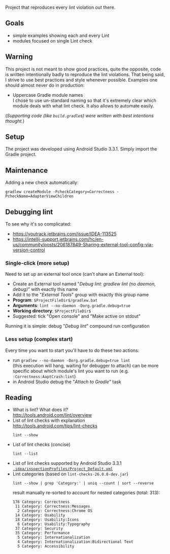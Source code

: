 Project that reproduces every lint violation out there.

Goals
-----

 * simple examples showing each and every Lint
 * modules focused on single Lint check

Warning
-------
This project is not meant to show good practices, quite the opposite, code is written intentionally badly to reproduce the lint violations. That being said, I strive to use best practices and style whenever possible. Examples one should almost never do in production:
 * Uppercase Gradle module names  
   I chose to use un-standard naming so that it's extremely clear which module deals with what lint check. It also allows to automate easily.

(*Supporting code (like `build.gradle`s) were written with best intentions thought.*)

Setup
-----
The project was developed using Android Studio 3.3.1. Simply import the Gradle project.

Maintenance
-----------
Adding a new check automatically:
```
gradlew createModule -PcheckCategory=Correctness -PcheckName=AdapterViewChildren
```

Debugging lint
--------------
To see why it's so complicated:
 * https://youtrack.jetbrains.com/issue/IDEA-113525
 * https://intellij-support.jetbrains.com/hc/en-us/community/posts/206187849-Sharing-external-tool-config-via-version-control

### Single-click (more setup)
Need to set up an external tool once (can't share an External tool):
 * Create an External tool named "*Debug lint: gradlew lint (no daemon, debug)*" with exactly this name
 * Add it to the "*External Tools*" group with exactly this group name
 * **Program**: `$ProjectFileDir$/gradlew.bat`
 * **Arguments**: `lint --no-daemon -Dorg.gradle.debug=true`
 * **Working directory**: `$ProjectFileDir$`
 * Suggested: tick "Open console" and "Make active on stdout"

Running it is simple: debug "*Debug lint*" compound run configuration

### Less setup (complex start)
Every time you want to start you'll have to do these two actions:
 * run `gradlew --no-daemon -Dorg.gradle.debug=true lint`  
   (this execution will hang, waiting for debugger to attach)
   can be more specific about which module's lint you want to run (e.g. `:Correctness:AaptCrash:lint`)
 * in Android Studio debug the "*Attach to Gradle*" task

Reading
-------
 * What is lint? What does it?  
   http://tools.android.com/lint/overview
 * List of lint checks with explanation  
   http://tools.android.com/tips/lint-checks
   ```shell
   lint --show
   ```
 * List of lint checks (concise)  
   ```shell
   lint --list
   ```
 * List of lint checks supported by Android Studio 3.3.1  
   [`.idea/inspectionProfiles/Project_Default.xml`](.idea/inspectionProfiles/Project_Default.xml)
 * Lint categories (based on `lint-checks-26.0.0-dev.jar`)
   ```shell
   lint --show | grep 'Category:' | uniq --count | sort --reverse
   ```
   result manually re-sorted to account for nested categories (total: 313):
   ```
   176 Category: Correctness
    11 Category: Correctness:Messages
     2 Category: Correctness:Chrome OS
    14 Category: Usability
    18 Category: Usability:Icons
     6 Category: Usability:Typography
    37 Category: Security
    35 Category: Performance
     5 Category: Internationalization
     4 Category: Internationalization:Bidirectional Text
     5 Category: Accessibility
   ```
